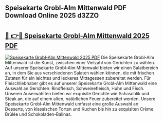 ## Speisekarte Grobl-Alm Mittenwald PDF Download Online 2025 d3ZZO

# <h2><a href="http://gc5wml.nevu.top/?p=Speisekarte+Grobl-Alm+Mittenwald">🔗 👉🔴 Speisekarte Grobl-Alm Mittenwald 2025 PDF</a></h2>

[![Speisekarte Grobl-Alm Mittenwald 2025 PDF](https://i.imgur.com/dBaPXMq.png)](http://gc5wml.nevu.top/?p=Speisekarte+Grobl-Alm+Mittenwald)
Die Speisekarte Grobl-Alm Mittenwald ist die Kunst, zwischen einer Vielzahl von Gerichten zu wählen. Auf unserer Speisekarte Grobl-Alm Mittenwald bieten wir einen Salatbereich an, in dem Sie aus verschiedenen Salaten wählen können, die mit frischen Zutaten für ein leichtes und leckeres Mittagessen zubereitet werden. Für Fleischliebhaber gibt es auf unserer Speisekarte Grobl-Alm Mittenwald eine Auswahl an Gerichten: Rindfleisch, Schweinefleisch, Huhn und Fisch. Unseren Auserwählten bieten wir exquisite Gerichte wie Schaschlik und Steak an, die auf einem alten, natürlichen Feuer zubereitet werden. Unsere Speisekarte Grobl-Alm Mittenwald umfasst eine große Auswahl an Desserts, von klassischen Torten und Kuchen bis hin zu exquisiten Crème Brûlée und Schokoladen-Balinas.
